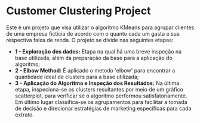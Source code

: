 # Customer Clustering Project
Este é um projeto que visa utilizar o algoritmo KMeans para agrupar clientes de uma empresa fictícia de acordo com o quanto cada um gasta e sua respectiva faixa de renda. O projeto se divide nas seguintes etapas:

* **1 - Exploração dos dados:** Etapa na qual há uma breve inspeção na base utilizada, além da preparação da base para a aplicação do algoritmo;
* **2 - Elbow Method:** É aplicado o metodo 'elbow' para encontrar a quantidade ideal de clusters para a base utilizada;
* **3 - Aplicação do Algoritmo e Inspeção dos Resultados:** Na última etapa, inspeciona-se os clusters resultantes por meio de um gráfico scatterplot, para verificar se o algoritmo performou satisfatoriamente. Em último lugar classifica-se os agrupamentos para facilitar a tomada de decisão e direcionar estratégias de marketing específicas para cada extrato.
